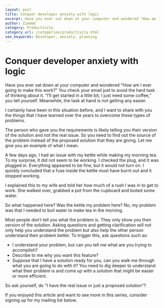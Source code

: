 ```yaml
---
layout: post
title: Conquer developer anxiety with logic
excerpt: Have you ever sat down at your computer and wondered "How am I ever going to make this work?". This article is for you.
author: Ziemek
category: Productivity
category_url: /categories/productivity.html
seo_keywords: Developer, anxiety, planning
---
```

# Conquer developer anxiety with logic

Have you ever sat down at your computer and wondered “How am I ever going to make this work?” You check your email just to avoid the hard task of thinking about it. “I’ll get started in a little bit; I just need some coffee,” you tell yourself. Meanwhile, the task at hand is not getting any easier.

I certainly have been in this situation before, and I want to share with you the things that I have learned over the years to overcome these types of problems.

The person who gave you the requirements is likely telling you their version of the solution and not the real issue. So you need to find out the source of the problem instead of the proposed solution that they are giving. Let me give you an example of what I mean.

A few days ago, I had an issue with my kettle while making my morning tea. To my surprise, it did not seem to be working. I checked the plug, and it was plugged in. Everything appeared to be fine, but it would not turn on. I quickly concluded that a fuse inside the kettle must have burnt out and it stopped working.

I explained this to my wife and told her how much of a rush I was in to get to work. She walked over, grabbed a pot from the cupboard and boiled some water.

So what happened here? Was the kettle my problem here? No, my problem was that I needed to boil water to make tea in the morning.

Most people don’t tell you what the problem is. They only show you their version of the solution. Asking questions and getting clarification will not only help you understand the problem but also help the other person understand their problem better. To trigger this, ask questions such as:

* I understand your problem, but can you tell me what are you trying to accomplish?
* Describe to me why you want this feature?
* Suppose that I have a solution ready for you, can you walk me through what you are going to do with it?
You need to dig deeper to understand what their problem is and come up with a solution that might be easier or more efficient.

So ask yourself, do "I have the real issue or just a proposed solution"?

If you enjoyed this article and want to see more in this series, consider signing up for my mailing list below.